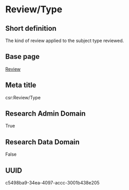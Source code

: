 # Review/Type
## Short definition
The kind of review applied to the subject type reviewed.
## Base page
[Review](../Objects/Review.md)
## Meta title
csr:Review/Type
## Research Admin Domain
True
## Research Data Domain
False
## UUID
c5498ba9-34ea-4097-accc-3001b438e205
